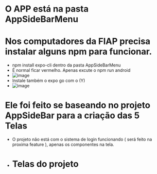 # O APP está na pasta AppSideBarMenu
# Nos computadores da FIAP precisa instalar alguns npm para funcionar.
 - npm install expo-cli dentro da pasta AppSideBarMenu
 - É normal ficar vermelho. Apenas excute o npm run android
 - ![image](https://github.com/user-attachments/assets/19af7a2d-591a-40bb-b278-555d3fb3e850)
 - Instale também o expo go com o (Y)
 - ![image](https://github.com/user-attachments/assets/5e7b4ebc-1280-4d87-a4ae-b338ce36e2ab)


# Ele foi feito se baseando no projeto AppSideBar para a criação das 5 Telas

- O projeto não está com o sistema de login funcionando ( será feito na proxima feature ), apenas os componentes na tela.

- # Telas do projeto
